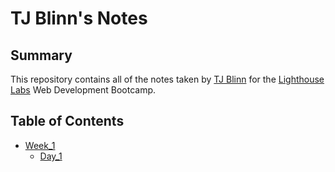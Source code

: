 # TJ Blinn's Notes

## Summary

This repository contains all of the notes taken by [TJ Blinn](https://github.com/TJ-Blinn) for the [Lighthouse Labs](https://www.lighthouselabs.ca/en/web-development-bootcamp) Web Development Bootcamp.

## Table of Contents

- [Week_1](/Week_1)
  - [Day_1](/Week_1/Day_1)
